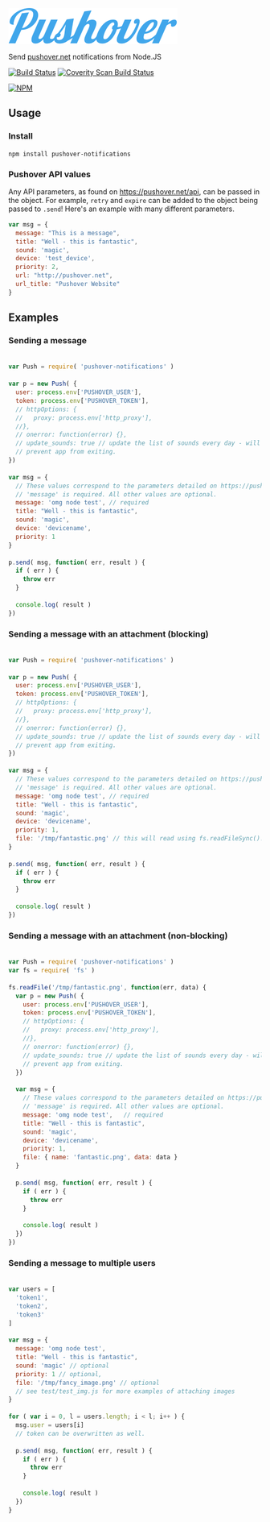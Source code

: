 ![Pushover](img/pushover-header.png)

Send [pushover.net](http://pushover.net) notifications from Node.JS

[![Build Status](https://travis-ci.org/qbit/node-pushover.svg?branch=master)](https://travis-ci.org/qbit/node-pushover)
[![Coverity Scan Build Status](https://scan.coverity.com/projects/10939/badge.svg)](https://scan.coverity.com/projects/qbit-node-pushover)


[![NPM](https://nodei.co/npm/pushover-notifications.png?downloads=true&downloadRank=true&stars=true)](https://nodei.co/npm/pushover-notifications/)

## Usage

### Install

	npm install pushover-notifications

### Pushover API values

Any API parameters, as found on https://pushover.net/api, can be passed in the object. For example, `retry` and `expire` can be added to the object being passed to `.send`! Here's an example with many different parameters.
```javascript
var msg = {
  message: "This is a message",
  title: "Well - this is fantastic",
  sound: 'magic',
  device: 'test_device',
  priority: 2,
  url: "http://pushover.net",
  url_title: "Pushover Website"
}
```
## Examples

### Sending a message
```javascript

var Push = require( 'pushover-notifications' )

var p = new Push( {
  user: process.env['PUSHOVER_USER'],
  token: process.env['PUSHOVER_TOKEN'],
  // httpOptions: {
  //   proxy: process.env['http_proxy'],
  //},
  // onerror: function(error) {},
  // update_sounds: true // update the list of sounds every day - will
  // prevent app from exiting.
})

var msg = {
  // These values correspond to the parameters detailed on https://pushover.net/api
  // 'message' is required. All other values are optional.
  message: 'omg node test',	// required
  title: "Well - this is fantastic",
  sound: 'magic',
  device: 'devicename',
  priority: 1
}

p.send( msg, function( err, result ) {
  if ( err ) {
    throw err
  }

  console.log( result )
})
```

### Sending a message with an attachment (blocking)
```javascript

var Push = require( 'pushover-notifications' )

var p = new Push( {
  user: process.env['PUSHOVER_USER'],
  token: process.env['PUSHOVER_TOKEN'],
  // httpOptions: {
  //   proxy: process.env['http_proxy'],
  //},
  // onerror: function(error) {},
  // update_sounds: true // update the list of sounds every day - will
  // prevent app from exiting.
})

var msg = {
  // These values correspond to the parameters detailed on https://pushover.net/api
  // 'message' is required. All other values are optional.
  message: 'omg node test',	// required
  title: "Well - this is fantastic",
  sound: 'magic',
  device: 'devicename',
  priority: 1,
  file: '/tmp/fantastic.png' // this will read using fs.readFileSync()!
}

p.send( msg, function( err, result ) {
  if ( err ) {
    throw err
  }

  console.log( result )
})
```

### Sending a message with an attachment (non-blocking)
```javascript

var Push = require( 'pushover-notifications' )
var fs = require( 'fs' )

fs.readFile('/tmp/fantastic.png', function(err, data) {
  var p = new Push( {
    user: process.env['PUSHOVER_USER'],
    token: process.env['PUSHOVER_TOKEN'],
    // httpOptions: {
    //   proxy: process.env['http_proxy'],
    //},
    // onerror: function(error) {},
    // update_sounds: true // update the list of sounds every day - will
    // prevent app from exiting.
  })

  var msg = {
    // These values correspond to the parameters detailed on https://pushover.net/api
    // 'message' is required. All other values are optional.
    message: 'omg node test',	// required
    title: "Well - this is fantastic",
    sound: 'magic',
    device: 'devicename',
    priority: 1,
    file: { name: 'fantastic.png', data: data }
  }
  
  p.send( msg, function( err, result ) {
    if ( err ) {
      throw err
    }
  
    console.log( result )
  })
})
```

### Sending a message to multiple users

```javascript

var users = [
  'token1',
  'token2',
  'token3'
]

var msg = {
  message: 'omg node test',
  title: "Well - this is fantastic",
  sound: 'magic' // optional
  priority: 1 // optional,
  file: '/tmp/fancy_image.png' // optional
  // see test/test_img.js for more examples of attaching images
}

for ( var i = 0, l = users.length; i < l; i++ ) {
  msg.user = users[i]
  // token can be overwritten as well.

  p.send( msg, function( err, result ) {
    if ( err ) {
      throw err
    }

    console.log( result )
  })
}
```
